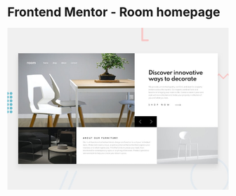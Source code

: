 # Frontend Mentor - Room homepage

![Design preview for the Room homepage coding challenge](app/design/desktop-preview.jpg)
